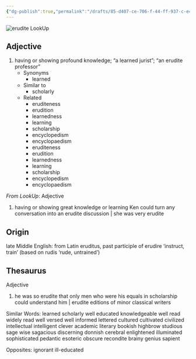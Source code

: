 ```yaml
---
{"dg-publish":true,"permalink":"/drafts/85-d407-ce-706-f-44-ff-937-c-e4772-c7-fd-85-f/","dgHomeLink":true,"dgPassFrontmatter":false}
---
```




![erudite LookUp](https://i.snap.as/f2v9XDDP.png)


## Adjective

1. having or showing profound knowledge; “a learned jurist”; “an erudite professor”
	- Synonyms
		- learned
	- Similar to
		- scholarly
	- Related
		- eruditeness
		- erudition
		- learnedness
		- learning
		- scholarship
		- encyclopedism
		- encyclopaedism
		- eruditeness
		- erudition
		- learnedness
		- learning
		- scholarship
		- encyclopedism
		- encyclopaedism

*From LookUp*:
Adjective
1.	having or showing great knowledge or learning
Ken could turn any conversation into an erudite discussion | she was very erudite

## Origin
late Middle English: from Latin eruditus, past participle of erudire ‘instruct, train’ (based on rudis ‘rude, untrained’)

## Thesaurus
Adjective
1.	he was so erudite that only men who were his equals in scholarship could understand him | erudite editions of minor classical writers

Similar Words: 	learned    scholarly    well educated    knowledgeable    well read    widely read    well versed    well informed    lettered    cultured    cultivated    civilized    intellectual    intelligent    clever    academic    literary    bookish    highbrow    studious    sage    wise    sagacious    discerning    donnish    cerebral    enlightened    illuminated    sophisticated    pedantic    esoteric    obscure    recondite    brainy    genius    sapient

Opposites: 	ignorant    ill-educated